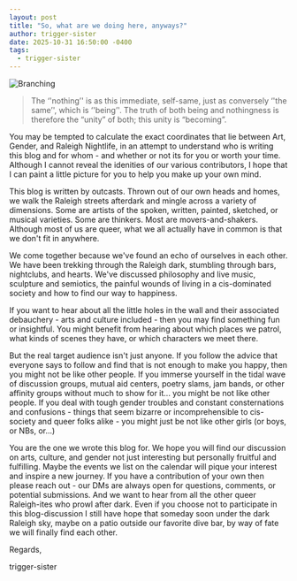 ```yaml
---
layout: post
title: "So, what are we doing here, anyways?"
author: trigger-sister
date: 2025-10-31 16:50:00 -0400
tags:
  - trigger-sister
---
```


![Branching](https://trigger-sister.github.io/assets/img/BLOGLogo.png)

> The ‘'nothing’' is as this immediate, self-same, just as conversely ‘'the same’', which is ‘'being’'. The truth of both being and nothingness is therefore the “unity” of both; this unity is “becoming”.

You may be tempted to calculate the exact coordinates that lie between Art, Gender, and Raleigh Nightlife, in an attempt to understand who is writing this blog and for whom - and whether or not its for you or worth your time. Although I cannot reveal the idenities of our various contributors, I hope that I can paint a little picture for you to help you make up your own mind.

This blog is written by outcasts. Thrown out of our own heads and homes, we walk the Raleigh streets afterdark and mingle across a variety of dimensions. Some are artists of the spoken, written, painted, sketched, or musical varieties. Some are thinkers. Most are movers-and-shakers. Although most of us are queer, what we all actually have in common is that we don't fit in anywhere.

We come together because we've found an echo of ourselves in each other. We have been trekking through the Raleigh dark, stumbling through bars, nightclubs, and hearts. We've discussed philosophy and live music, sculpture and semiotics, the painful wounds of living in a cis-dominated society and how to find our way to happiness.

If you want to hear about all the little holes in the wall and their associated debauchery - arts and culture included - then you may find something fun or insightful. You might benefit from hearing about which places we patrol, what kinds of scenes they have, or which characters we meet there. 

But the real target audience isn't just anyone. If you follow the advice that everyone says to follow and find that is not enough to make you happy, then you might not be like other people. If you immerse yourself in the tidal wave of discussion groups, mutual aid centers, poetry slams, jam bands, or other affinity groups without much to show for it... you might be not like other people. If you deal with tough gender troubles and constant consternations and confusions - things that seem bizarre or incomprehensible to cis-society and queer folks alike - you might just be not like other girls (or boys, or NBs, or...)

You are the one we wrote this blog for. We hope you will find our discussion on arts, culture, and gender not just interesting but personally fruitful and fulfilling. Maybe the events we list on the calendar will pique your interest and inspire a new journey. If you have a contribution of your own then please reach out - our DMs are always open for questions, comments, or potential submissions. And we want to hear from all the other queer Raleigh-ites who prowl after dark. Even if you choose not to participate in this blog-discussion I still have hope that someday soon under the dark Raleigh sky, maybe on a patio outside our favorite dive bar, by way of fate we will finally find each other.

Regards, 

trigger-sister
